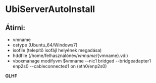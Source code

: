 # UbiServerAutoInstall

## **Átírni:** 
- vmname
- ostype (Ubuntu_64/Windows7)
- isofile (telepítő isofájl helyének megadása)
- hddfile (/home/felhasználónév/${vmname}/${vmname}.vdi)
- vboxmanage modifyvm $vmname --nic1 bridged --bridgeadapter1 enp2s0 --cableconnected1 on (eth0/enp2s0)
      
**GLHF**
